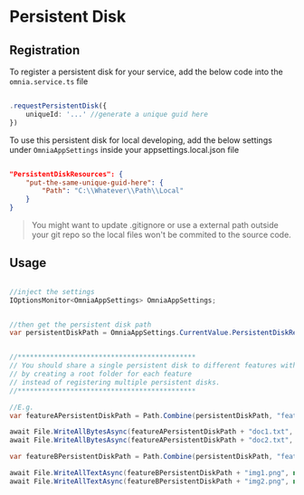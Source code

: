 # Persistent Disk

## Registration

To register a persistent disk for your service, add the below code into the `omnia.service.ts` file

```ts

.requestPersistentDisk({
    uniqueId: '...' //generate a unique guid here
})

```

To use this persistent disk for local developing, add the below settings under `OmniaAppSettings` inside your appsettings.local.json file

```json

"PersistentDiskResources": {
    "put-the-same-unique-guid-here": {
        "Path": "C:\\Whatever\\Path\\Local"
    }
}

```

> You might want to update .gitignore or use a external path outside your git repo so the local files won't be commited to the source code.


## Usage

```cs

//inject the settings
IOptionsMonitor<OmniaAppSettings> OmniaAppSettings;


//then get the persistent disk path
var persistentDiskPath = OmniaAppSettings.CurrentValue.PersistentDiskResources["guid id"].Path;


//********************************************
// You should share a single persistent disk to different features within a service 
// by creating a root folder for each feature 
// instead of registering multiple persistent disks.
//********************************************

//E.g. 
var featureAPersistentDiskPath = Path.Combine(persistentDiskPath, "featureA");

await File.WriteAllBytesAsync(featureAPersistentDiskPath + "doc1.txt", null);
await File.WriteAllBytesAsync(featureAPersistentDiskPath + "doc2.txt", null);

var featureBPersistentDiskPath = Path.Combine(persistentDiskPath, "featureB");

await File.WriteAllTextAsync(featureBPersistentDiskPath + "img1.png", null);
await File.WriteAllTextAsync(featureBPersistentDiskPath + "img2.png", null);


```



